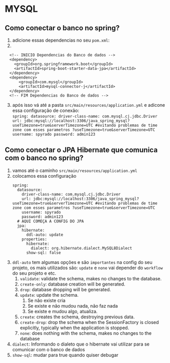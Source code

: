 # MYSQL

## Como conectar o banco no spring?

1. adicione essas dependencias no seu `pom.xml`:
2. 
  ```
    <!-- INICIO Dependencias do Banco de dados -->
    <dependency>
      <groupId>org.springframework.boot</groupId>
      <artifactId>spring-boot-starter-data-jpa</artifactId>
    </dependency>
    <dependency>
        <groupId>com.mysql</groupId>
        <artifactId>mysql-connector-j</artifactId>
    </dependency>
    <!-- FIM Dependencias do Banco de dados -->
  ```
  3. após isso vá até a pasta `src/main/resources/application.yml` e adicone essa
    configuração de conexão:<br>
    ```
      spring:
        datasource:
          driver-class-name: com.mysql.cj.jdbc.Driver
          url: jdbc:mysql://localhost:3306/java_spring_mysql?useTimezone=true&serverTimezone=UTC #evitando problemas de time zone com esses parametros ?useTimezone=true&serverTimezone=UTC
          username: spyrado
          password: admin123
    ```


## Como conectar o JPA Hibernate que comunica com o banco no spring?

  1. vamos até o caminho `src/main/resources/application.yml`
  2. colocamos essa configuração
      ```
      spring:
        datasource:
          driver-class-name: com.mysql.cj.jdbc.Driver
          url: jdbc:mysql://localhost:3306/java_spring_mysql?useTimezone=true&serverTimezone=UTC #evitando problemas de time zone com esses parametros ?useTimezone=true&serverTimezone=UTC
          username: spyrado
          password: admin123
        # AQUI COMEÇA A CONFIG DO JPA
        jpa:
          hibernate:
            ddl-auto: update
          properties:
            hibernate:
              dialect: org.hibernate.dialect.MySQL8Dialect
            show-sql: false
      ```
  3. `ddl-auto` tem algumas opções e são `importantes` na config do seu projeto, os mais utilizados são: `update` e `none` vai depender do `workflow` do seu projeto e etc.
     1. `validate`: validate the schema, makes no changes to the database.
     2. `create-only`: database creation will be generated.
     3. `drop`: database dropping will be generated.
     4. `update`: update the schema.
        1. Se não existe cria
        2. Se existe e não mudou nada, não faz nada
        3. Se existe e mudou algo, atualiza.
     5. `create`: creates the schema, destroying previous data.
     6. `create-drop`: drop the schema when the SessionFactory is closed explicitly, typically when the application is stopped.
     7. `none`: does nothing with the schema, makes no changes to the database
  4. `dialect`: Informando o dialeto que o hibernate vai utilizar para se comunicar com o banco de dados
  5. `show-sql`: mudar para true quando quiser debugar